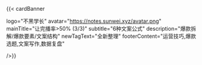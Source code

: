 {{< cardBanner

logo="不黑学长"
avatar="https://notes.sunwei.xyz/avatar.png"
mainTitle="让完播率>50% (3/3)"
subtitle="6种文案公式"
description="爆款拆解/爆款要素/文案结构"
newTagText="全新整理"
footerContent="运营技巧,爆款选题,文案写作,数据复盘"

/>}}